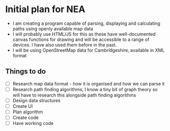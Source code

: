# Initial plan for NEA

* I am creating a program capable of parsing, displaying and calculating paths using openly available map data
* I will probably use HTML/JS for this as these have well-documented canvas functions for drawing and will be accessible to a range of devices. I have also used them before in the past.
* I will be using OpenStreetMap data for Cambridgeshire, available in XML format

## Things to do
- [ ] Research map data format - how it is organised and how we can parse it
- [ ] Research path finding algorithms, I know a tiny bit of graph theory so will have to research this alongside path finding algorithms
- [ ] Design data structures
- [ ] Create UI
- [ ] Plan algorithm
- [ ] Create code
- [ ] Have working code